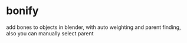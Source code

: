 # bonify
add bones to objects in blender, with auto weighting and parent finding, also you can manually select parent
